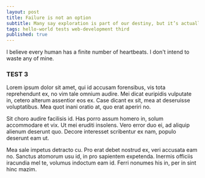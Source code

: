 ```yaml
---
layout: post
title: Failure is not an option
subtitle: Many say exploration is part of our destiny, but it’s actually our duty to future generations.
tags: hello-world tests web-development third
published: true
---
```


I believe every human has a finite number of heartbeats. I don't intend to waste any of mine.
### TEST 3

Lorem ipsum dolor sit amet, qui id accusam forensibus, vis tota reprehendunt ex, no vim tale omnium audire. Mei dicat euripidis vulputate in, cetero alterum assentior eos ex. Case dicant ex sit, mea at deseruisse voluptatibus. Mea quot inani oratio at, quo erat aperiri no.

Sit choro audire facilisis id. Has porro assum homero in, solum accommodare et vix. Ut mei eruditi insolens. Vero error duo ei, ad aliquip alienum deserunt quo. Decore interesset scribentur ex nam, populo deserunt eam ut.

Mea sale impetus detracto cu. Pro erat debet nostrud ex, veri accusata eam no. Sanctus atomorum usu id, in pro sapientem expetenda. Inermis officiis iracundia mel te, volumus indoctum eam id. Ferri nonumes his in, per in sint hinc mazim.
